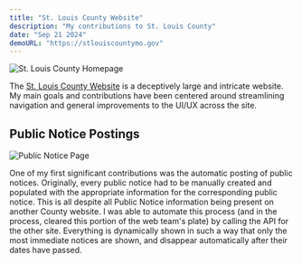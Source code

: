 ```yaml
---
title: "St. Louis County Website"
description: "My contributions to St. Louis County"
date: "Sep 21 2024"
demoURL: "https://stlouiscountymo.gov"
---
```


![St. Louis County Homepage](/slcwebsite_homepage.png)

The [St. Louis County Website](https://stlouiscountymo.gov) is a deceptively large and intricate website. My main goals and contributions have been centered around streamlining navigation and general improvements to the UI/UX across the site.

## Public Notice Postings
![Public Notice Page](/slcwebsite_publicNotices.png)

One of my first significant contributions was the automatic posting of public notices. Originally, every public notice had to be manually created and populated with the appropriate information for the corresponding public notice. This is all despite all Public Notice information being present on another County website. I was able to automate this process (and in the process, cleared this portion of the web team's plate) by calling the API for the other site. Everything is dynamically shown in such a way that only the most immediate notices are shown, and disappear automatically after their dates have passed.